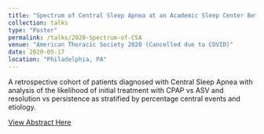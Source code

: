 ```yaml
---
title: "Spectrum of Central Sleep Apnea at an Academic Sleep Center Between 2016-2018 and Treatment Responses to CPAP vs Adaptive Servo Ventilation. Sellman J, Locke B, McFarland J, Uribe F, Sundar K."
collection: talks
type: "Poster"
permalink: /talks/2020-Spectrum-of-CSA
venue: "American Thoracic Society 2020 (Cancelled due to COVID)"
date: 2020-05-17
location: "Philadelphia, PA"
---
```


A retrospective cohort of patients diagnosed with Central Sleep Apnea with analysis of the likelihood of initial treatment with CPAP vs ASV and resolution vs persistence as stratified by percentage central events and etiology.

[View Abstract Here](https://www.abstractsonline.com/pp8/#!/8998/presentation/10519)
